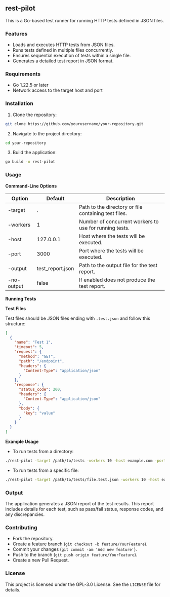 ## rest-pilot

This is a Go-based test runner for running HTTP tests defined in JSON files.

### Features

* Loads and executes HTTP tests from JSON files.
* Runs tests defined in multiple files concurrently.
* Ensures sequential execution of tests within a single file.
* Generates a detailed test report in JSON format.

### Requirements

* Go 1.22.5 or later
* Network access to the target host and port

### Installation

1. Clone the repository:

```sh
git clone https://github.com/yourusername/your-repository.git
```

2. Navigate to the project directory:

```sh
cd your-repository
```

3. Build the application:

```sh
go build -o rest-pilot
```

### Usage

**Command-Line Options**

| Option  | Default | Description                                              |
|---------|---------|-----------------------------------------------------------|
| -target  | .       | Path to the directory or file containing test files.      |
| -workers | 1       | Number of concurrent workers to use for running tests.     |
| -host    | 127.0.0.1 | Host where the tests will be executed.                  |
| -port    | 3000    | Port where the tests will be executed.                  |
| -output  | test_report.json | Path to the output file for the test report.              |
| -no-output  | false | If enabled does not produce the test report.              |

**Running Tests**

**Test Files**

Test files should be JSON files ending with `.test.json` and follow this structure:

```json
[
  {
    "name": "Test 1",
    "timeout": 5,
    "request": {
      "method": "GET",
      "path": "/endpoint",
      "headers": {
        "Content-Type": "application/json"
      }
    },
    "response": {
      "status_code": 200,
      "headers": {
        "Content-Type": "application/json"
      },
      "body": {
        "key": "value"
      }
    }
  }
]
```

**Example Usage**

* To run tests from a directory:

```sh
./rest-pilot -target /path/to/tests -workers 10 -host example.com -port 8080 -output test_report.json
```

* To run tests from a specific file:

```sh
./rest-pilot -target /path/to/tests/file.test.json -workers 10 -host example.com -port 8080 -output test_report.json
```

### Output

The application generates a JSON report of the test results. This report includes details for each test, such as pass/fail status, response codes, and any discrepancies.

### Contributing

* Fork the repository.
* Create a feature branch (`git checkout -b feature/YourFeature`).
* Commit your changes (`git commit -am 'Add new feature'`).
* Push to the branch (`git push origin feature/YourFeature`).
* Create a new Pull Request.

### License

This project is licensed under the GPL-3.0 License. See the `LICENSE` file for details.
